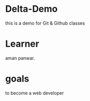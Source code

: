 # Delta-Demo
this is a demo for Git &amp;  Github classes
 # Learner
 aman panwar.
 # goals
 to become a web developer
 